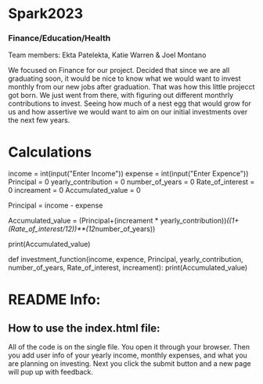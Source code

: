 # Spark2023
### Finance/Education/Health

Team members: Ekta Patelekta, Katie Warren & Joel Montano

We focused on Finance for our project. Decided that since we are all graduating soon, it would be nice to know what we would want to invest monthly from our new jobs after graduation. That was how this little projecct got born. We just went from there, with figuring out different monthrly contributions to invest. Seeing how much of a nest egg that would grow for us and how assertive we would want to aim on our initial investments over the next few years. 

# Calculations
income = int(input("Enter Income"))
expense = int(input("Enter Expence"))
Principal = 0
yearly_contribution = 0
number_of_years = 0
Rate_of_interest = 0
increament = 0
Accumulated_value = 0


Principal = income - expense

Accumulated_value = (Principal+(increament * yearly_contribution))*((1+ (Rate_of_interest/12))**(12*number_of_years))

print(Accumulated_value)

def investment_function(income, expence, Principal, yearly_contribution, number_of_years, Rate_of_interest, increament):
      print(Accumulated_value)
      
# README Info: 

## How to use the index.html file:
All of the code is on the single file. You open it through your browser. Then you add user info of your yearly income, monthly expenses, and what you are planning on investing. Next you click the submit button and a new page will pup up with feedback.
